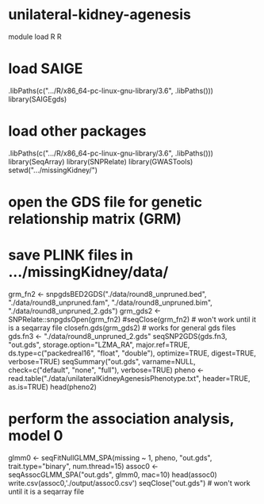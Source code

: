 # unilateral-kidney-agenesis
module load R
R
# load SAIGE
.libPaths(c(".../R/x86_64-pc-linux-gnu-library/3.6", .libPaths()))
library(SAIGEgds)
# load other packages
.libPaths(c(".../R/x86_64-pc-linux-gnu-library/3.6", .libPaths()))
library(SeqArray)
library(SNPRelate)
library(GWASTools)
setwd(".../missingKidney/")
# open the GDS file for genetic relationship matrix (GRM)
# save PLINK files in .../missingKidney/data/
grm_fn2 <- snpgdsBED2GDS("./data/round8_unpruned.bed", "./data/round8_unpruned.fam", "./data/round8_unpruned.bim", "./data/round8_unpruned_2.gds")
grm_gds2 <- SNPRelate::snpgdsOpen(grm_fn2)
#seqClose(grm_fn2) # won't work until it is a seqarray file 
closefn.gds(grm_gds2) # works for general gds files
gds.fn3 <- "./data/round8_unpruned_2.gds"
seqSNP2GDS(gds.fn3, "out.gds", storage.option="LZMA_RA", major.ref=TRUE,
           ds.type=c("packedreal16", "float", "double"), optimize=TRUE, digest=TRUE,
           verbose=TRUE)
seqSummary("out.gds", varname=NULL, check=c("default", "none", "full"),
           verbose=TRUE)
pheno <- read.table("./data/unilateralKidneyAgenesisPhenotype.txt", header=TRUE, as.is=TRUE)
head(pheno2)
# perform the association analysis, model 0
glmm0 <- seqFitNullGLMM_SPA(missing ~ 1, pheno, "out.gds", trait.type="binary", num.thread=15)
assoc0 <- seqAssocGLMM_SPA("out.gds", glmm0, mac=10)
head(assoc0)
write.csv(assoc0,'./output/assoc0.csv')
seqClose("out.gds") # won't work until it is a seqarray file 
